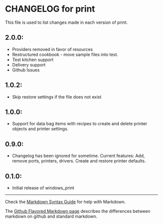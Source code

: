 # CHANGELOG for print

This file is used to list changes made in each version of print.

## 2.0.0:

* Providers removed in favor of resources
* Restructured cookbook - move sample files into test.
* Test kitchen support
* Delivery support
* Github Issues

## 1.0.2:

* Skip restore settings if the file does not exist

## 1.0.0:

* Support for data bag items with recipes to create and delete printer objects and printer settings.

## 0.9.0:

* Changelog has been ignored for sometime.  Current features: Add, remove ports, printers, drivers.  Create and restore printer defaults.

## 0.1.0:

* Initial release of windows_print

- - -
Check the [Markdown Syntax Guide](http://daringfireball.net/projects/markdown/syntax) for help with Markdown.

The [Github Flavored Markdown page](http://github.github.com/github-flavored-markdown/) describes the differences between markdown on github and standard markdown.
